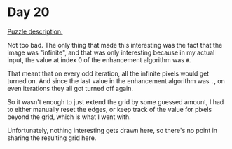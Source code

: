 # Day 20

[Puzzle description.](https://adventofcode.com/2021/day/20)

Not too bad. The only thing that made this interesting was the fact that the image was "infinite",
and that was only interesting because in my actual input, the value at index 0 of the enhancement
algorithm was `#`.

That meant that on every odd iteration, all the infinite pixels would get turned on. And since the
last value in the enhancement algorithm was `.`, on even iterations they all got turned off again.

So it wasn't enough to just extend the grid by some guessed amount, I had to either manually reset
the edges, or keep track of the value for pixels beyond the grid, which is what I went with.

Unfortunately, nothing interesting gets drawn here, so there's no point in sharing the resulting
grid here.
